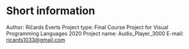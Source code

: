 # Short information
Author: Ričards Everts
Project type: Final Course Project for Visual Programming Languages 2020
Project name: Audio_Player_3000
E-mail: ricards1033@gmail.com


